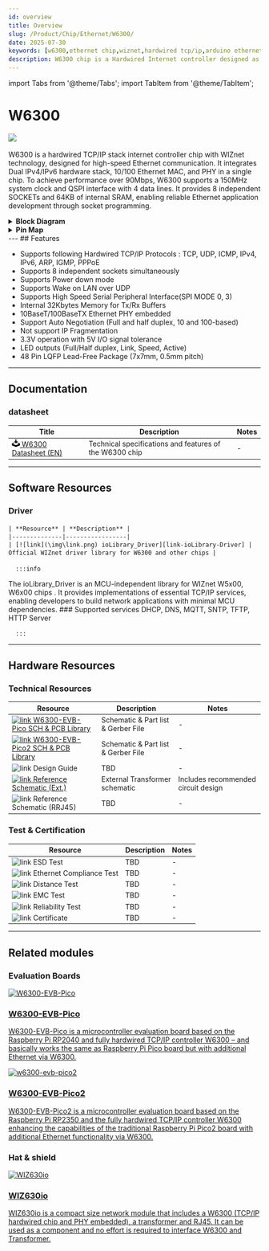 ```yaml
---
id: overview
title: Overview
slug: /Product/Chip/Ethernet/W6300/
date: 2025-07-30
keywords: [w6300,ethernet chip,wiznet,hardwired tcp/ip,arduino ethernet,pico ethernet]
description: W6300 chip is a Hardwired Internet controller designed as a full hardwired TCP/IP stack with WIZnet technology
---
```

import Tabs from '@theme/Tabs';
import TabItem from '@theme/TabItem';

# W6300
<div className="main_intro"> 
  <div className="main_intro_image">
    <img src="/img/products/w6300/overview/w6300_chip.png" width="550" />
  </div>
  <div className="w6300-text">
    <p>
W6300 is a hardwired TCP/IP stack internet controller chip with WIZnet technology, designed for high-speed Ethernet communication. It integrates Dual IPv4/IPv6 hardware stack, 10/100 Ethernet MAC, and PHY in a single chip. To achieve performance over 90Mbps, W6300 supports a 150MHz system clock and QSPI interface with 4 data lines. It provides 8 independent SOCKETs and 64KB of internal SRAM, enabling reliable Ethernet application development through socket programming.
    </p>
  </div>
</div>

<details>
<summary><b>Block Diagram</b></summary> 
<img src="/img/products/w6300/overview/W6300_block_diagram_250228.png" alt="W6300_Block_Diagram" width="500"/>

</details>

<details>
<summary><b>Pin Map</b></summary> 
TBD
</details>
---
## Features

  - Supports following Hardwired TCP/IP Protocols : TCP, UDP, ICMP, IPv4, IPv6, ARP, IGMP, PPPoE
  - Supports 8 independent sockets simultaneously
  - Supports Power down mode
  - Supports Wake on LAN over UDP
  - Supports High Speed Serial Peripheral Interface(SPI MODE 0, 3)
  - Internal 32Kbytes Memory for Tx/Rx Buffers
  - 10BaseT/100BaseTX Ethernet PHY embedded
  - Support Auto Negotiation (Full and half duplex, 10 and 100-based)
  - Not support IP Fragmentation
  - 3.3V operation with 5V I/O signal tolerance
  - LED outputs (Full/Half duplex, Link, Speed, Active)
  - 48 Pin LQFP Lead-Free Package (7x7mm, 0.5mm pitch)

-----

## Documentation


### datasheet 

| **Title** | **Description** | **Notes** |
| --------- | --------------- | --------- |
| [![link](/img/products/w5500/w5500_evb/icons/download.png) W6300 Datasheet (EN)](/img/products/w6300/W6300%20DS_V100E.pdf) <br />  | Technical specifications and features of the W6300 chip | - |


---
## Software Resources

<Tabs groupId="software"  queryString>
  <TabItem value="driver" label="Driver" default >
  
### Driver

    | **Resource** | **Description** |
    |--------------|-----------------|
    | [![link](\img\link.png) ioLibrary_Driver][link-ioLibrary-Driver] | Official WIZnet driver library for W6300 and other chips |

      :::info

The ioLibrary_Driver is an MCU-independent library for WIZnet W5x00, W6x00 chips .
It provides implementations of essential TCP/IP services, enabling developers to build network applications with minimal MCU dependencies.
      ### Supported services
DHCP, DNS, MQTT, SNTP, TFTP, HTTP Server

      :::
  
  
  </TabItem>


</Tabs>

---
## Hardware Resources

### Technical Resources

| **Resource**           | **Description**                | **Notes**                           |
|------------------------|--------------------------------|-------------------------------------|
| [![link](/img/link.png) W6300-EVB-Pico SCH & PCB Library](https://github.com/Wiznet/Hardware-Files-of-WIZnet/tree/master/02_iEthernet/W6300/W6300-EVB-Pico_V100)      | Schematic & Part list & Gerber File | - |
| [![link](/img/link.png) W6300-EVB-Pico2 SCH & PCB Library](https://github.com/Wiznet/Hardware-Files-of-WIZnet/tree/master/02_iEthernet/W6300/W6300-EVB-Pico2_V100)      | Schematic & Part list & Gerber File | - |
| ![link](/img/link.png) Design Guide        | TBD | - |
| [![link](/img/link.png) Reference Schematic (Ext.)](./Ref.-Schematic.md)  | External Transformer schematic        | Includes recommended circuit design |
| ![link](/img/link.png) Reference Schematic (RRJ45) | TBD        | - |

### Test & Certification

| **Resource**                | **Description**                        | **Notes**                      |
|-----------------------------|----------------------------------------|-------------------------------|
| ![link](/img/link.png) ESD Test                 | TBD | - |
| ![link](/img/link.png) Ethernet Compliance Test | TBD | - |
| ![link](/img/link.png) Distance Test            | TBD | - |
| ![link](/img/link.png) EMC Test                 | TBD | - |
| ![link](/img/link.png) Reliability Test         | TBD | - |
| ![link](/img/link.png) Certificate              | TBD | - | 
---
## Related modules

<Tabs groupId="module" queryString>

  <TabItem value="evb" label="Evaluation Boards" default >

### Evaluation Boards
  <div className="link-card">
  <a
    href="https://docs.wiznet.io/Product/Chip/Ethernet/W6300/w6300-evb-pico"
    target="_blank"
    rel="noopener noreferrer"
    className="link-card-content"
  >
    <img src="/img/products/w6300-evb-pico/w6300-evb-pico-docs.png" alt="W6300-EVB-Pico" />
    <div>
      <h3>W6300-EVB-Pico</h3>
      <p>
        W6300-EVB-Pico is a microcontroller evaluation board based on the Raspberry Pi RP2040 and fully hardwired TCP/IP controller W6300 – and basically works the same as Raspberry Pi Pico board but with additional Ethernet via W6300.
      </p>
    </div>
  </a>
  </div>  

  <div className="link-card">
  <a
    href="https://docs.wiznet.io/Product/Chip/Ethernet/W6300/W6300-EVB-Pico2"
    target="_blank"
    rel="noopener noreferrer"
    className="link-card-content"
  >
    <img src="/img/products/w6300-evb-pico2/w6300-evb-pico2-docs.png" alt="w6300-evb-pico2" />
    <div>
      <h3>W6300-EVB-Pico2</h3>
      <p>
        W6300-EVB-Pico2 is a microcontroller evaluation board based on the Raspberry Pi RP2350 and the fully hardwired TCP/IP controller W6300 enhancing the capabilities of the traditional Raspberry Pi Pico2 board with additional Ethernet functionality via W6300.
      </p>
    </div>
  </a>
  </div>

  </TabItem>

 <TabItem value="hat" label="Hat & shield" >

### Hat & shield

  <div className="link-card">
  <a
    href="/Product/ioModule/wiz630io"
    target="_blank"
    rel="noopener noreferrer"
    className="link-card-content"
  >
    <img src="/img/products/wiz630io/WIZ630io_Front_side_view.png" alt="WIZ630io" />
    <div>
      <h3>WIZ630io</h3>
      <p>
       WIZ630io is a compact size network module that includes a W6300 (TCP/IP hardwired chip and PHY embedded), a transformer and RJ45. It can be used as a component and no effort is required to interface W6300 and Transformer. 
      </p>
    </div>
  </a>
  </div>


  </TabItem>
</Tabs>

<!-- Chip current overview -->
[link-rp2040]: https://www.raspberrypi.org/products/rp2040/
[link-rp2350]: https://www.raspberrypi.com/products/rp2350/
[link-w5100s]: https://docs.wiznet.io/Product/Chip/Ethernet/W5100S/overview
[link-w5500]: https://docs.wiznet.io/Product/Chip/Ethernet/W5500/overview
[link-w6100]: https://docs.wiznet.io/Product/Chip/Ethernet/W6100/overview
[link-w6300]: https://docs.wiznet.io/Product/Chip/Ethernet/W6300/overview
[link-wiznet_ethernet_chips]: https://docs.wiznet.io/Product/iEthernet#product-family

<!-- Datasheet -->
[link-W5500-Datasheet]: https://docs.wiznet.io/Product/Chip/Ethernet/W5500/datasheet
[link-W5300-Datasheet]: https://docs.wiznet.io/img/products/w5300/W5300_DS_V134E.pdf
[link-W6300-Datasheet]: https://docs.wiznet.io/img/products/w6300/W6300%20DS_V100E.pdf
[link-W55RP20-Datasheet]: https://docs.wiznet.io/img/products/w55rp20/W55RP20_ds_v100e.pdf
[link-RP2040-Datasheet]: https://www.raspberrypi.com/documentation/microcontrollers/silicon.html#documentation
[link-W5100-Datasheet]: https://docs.wiznet.io/img/products/w5100/W5100_DS_V128E.pdf
[link-W5100S-Datasheet]: https://docs.wiznet.io/img/products/w5100s/w5100s-ds-v128e.pdf
[link-W7500x-Datasheet]: https://docs.wiznet.io/img/products/w7500/w7500x_ds_v110.pdf
[link-W7500x-Datasheet-Ref]: https://docs.wiznet.io/img/products/w7500/w7500x_rm_v112_20181017_.pdf
[link-W7500P-PHY-Datasheet]: http://www.bdtic.com/DataSheet/ICplus/IP101G_DS_R01_20121224.pdf

<!-- Technical Documents -->
[link-W5200-to-W5500-Migration-Sheet]: https://docs.wiznet.io/Product/Chip/Ethernet/W5500/migration-from-w5200
[link-W5300-W5100-Comparison-Sheet]: https://docs.wiznet.io/img/products/w5300/Comparison_Sheet_between_W5100_and_W5300_V1.1_kor.pdf
[link-W5100S-vs-W5100-Comparison-Sheet]: https://docs.wiznet.io/img/products/w5100s/application/w5100svsw5100_cs_v110e.pdf
[link-W5100-errata]: https://docs.wiznet.io/img/products/w5100/3150Aplus_5100_ES_V260E.pdf
[link-W5100S-errata]: https://docs.wiznet.io/img/products/w5100s/w5100s-errata-en-v100.pdf
[link-W7500P-errata]: https://docs.wiznet.io/img/products/w7500/w7500x_erratasheet_v120e.pdf
[link-W7500x-phy-access]: https://docs.wiznet.io/img/products/w7500p/ref_sch/how_to_access_phy_application_note_v100.pdf
[link-W7500x-NLB]: https://docs.wiznet.io/img/products/w7500/w7500_arp_problem_in_the_nlb.pdf

<!-- Library -->
[link-ioLibrary-Driver]: https://github.com/Wiznet/ioLibrary_Driver
[link-w55mh32-Driver]: https://gitee.com/wiznet-hk/W55MH32_reference_code/tree/master/Libraries/W55MH32Lib
[link-w55rp20-Driver-c/c++]: https://github.com/WIZnet-ioNIC/WIZnet-PICO-C
[link-w55rp20-Driver-micropython]: https://github.com/WIZnet-ioNIC/WIZnet-ioNIC-micropython
[link-w55rp20-Driver-arduino]: https://github.com/WIZnet-ioNIC/WIZnet-ioNIC-arduino-library
[link-w55rp20-Driver-circuitpython]: https://github.com/WIZnet-ioNIC/WIZnet-ioNIC-Circuitpython

<!-- Library examples -->
[link-example-aac]: https://github.com/Wiznet/ioLibrary_Driver/tree/master/Internet/AAC
[link-example-dhcp]: https://github.com/Wiznet/ioLibrary_Driver/tree/master/Internet/DHCP
[link-example-dhcp6]: https://github.com/Wiznet/ioLibrary_Driver/tree/master/Internet/DHCP6
[link-example-dns]: https://github.com/Wiznet/ioLibrary_Driver/tree/master/Internet/DNS
[link-example-mqtt]: https://github.com/Wiznet/ioLibrary_Driver/tree/master/Internet/MQTT
[link-example-snmp]: https://github.com/Wiznet/ioLibrary_Driver/tree/master/Internet/SNMP
[link-example-sntp]: https://github.com/Wiznet/ioLibrary_Driver/tree/master/Internet/SNTP
[link-example-tftp]: https://github.com/Wiznet/ioLibrary_Driver/tree/master/Internet/TFTP
[link-example-httpserver]: https://github.com/Wiznet/ioLibrary_Driver/tree/master/Internet/httpServer
[link-w55mh32-keil]: https://docs.wiznet.io/Product/Chip/MCU/W55MH32/install_keil
[link-w55mh32-examples]: https://docs.wiznet.io/Product/Chip/MCU/W55MH32/W55MH32_examples

<!-- Application Notes  -->
[download-W5300-Application-Note]: https://docs.wiznet.io/img/products/w5300/W5300_app_note.zip
[download-W5100-Application-Note]: https://docs.wiznet.io/img/products/w5100/W5100_Application_Note.zip
[link-W5100S-AppNote-ipraw]: https://docs.wiznet.io/img/products/w5100s/w5100s_an_ipraw_v100e.pdf
[link-W5100S-AppNote-pppoe]: https://docs.wiznet.io/img/products/w5100s/application/w5100s_an_pppoe_v100e.pdf
[link-W5100S-AppNote-slc]: https://docs.wiznet.io/img/products/w5100s/application/w5100s_an_slc_v100e.pdf
[link-W5100S-AppNote-interrupt]: https://docs.wiznet.io/img/products/w5100s/application/w5100s_an_interrupt_v100e.pdf

<!-- Hardware Resources -->
[download-W5300-Ref-Schematic]: https://docs.wiznet.io/img/products/w5300/W5300_ref_schematics(2010_2_12).zip
[link-w6100-ref-sch]: https://github.com/Wiznet/Hardware-Files-of-WIZnet/tree/master/02_iEthernet/W6100/Reference%20Schematic
[link-w6300-ref-sch]: https://github.com/Wiznet/Hardware-Files-of-WIZnet/tree/master/02_iEthernet/W6300/W6300-EVB-Pico_V100
[link-w55rp20-ref-sch]: https://github.com/Wiznet/Hardware-Files-of-WIZnet/tree/master/09_ioNIC
[link-w55rp20-dimension]: https://docs.wiznet.io/img/products/w55rp20-evb-pico/w55rp20-evb-pico-dimension.png
[download-W5100-Ref-Sch]: https://docs.wiznet.io/img/products/w5100/w5100_hardware.zip
[link-W5100S-Ref-Sch]: https://github.com/Wiznet/Hardware-Files-of-WIZnet/blob/master/02_iEthernet/W5100S/Reference%20Schematic/W5100S_Ref_Schematic_V120_use_trans.pdf
[link-W5100S-Ref-Ext]: https://github.com/Wiznet/Hardware-Files-of-WIZnet/blob/master/02_iEthernet/W5100S/Reference%20Schematic/W5100S_ext_Ref_Schematic_V100.pdf
[link-W5100S-Ref-Int]: https://github.com/Wiznet/Hardware-Files-of-WIZnet/blob/master/02_iEthernet/W5100S/Reference%20Schematic/W5100S_int_Ref_Schematic_V100.pdf
[link-W5100S-crystal]: https://docs.wiznet.io/img/products/w5100s/w5100s_crystal_selection_guide_v100e.pdf
[link-W5100S-reflow]: https://docs.wiznet.io/img/design_guide/reflow_profile/ir_reflow_profile.pdf
[link-W7500P-Ref-Sch]: https://github.com/Wiznet/Hardware-Files-of-WIZnet/blob/master/01_iMCU/W7500P/Reference%20Schematic/W7500P_Ref_Schematic_V130.pdf

<!-- Test & Certification -->
[download-W5100-Qual]: https://docs.wiznet.io/img/products/w5100/W5100_qual_report.zip

<!-- Related Boards -->
[link-W55MH32L-EVB]: https://docs.wiznet.io/Product/Chip/MCU/W55MH32/W55MH32L-evb
[link-W55MH32Q-EVB]: https://docs.wiznet.io/Product/Chip/MCU/W55MH32/W55MH32Q-evb
[link-w5500-ethernet-shield]: https://docs.wiznet.io/Product/Open-Source-Hardware/w5500_ethernet_shield_kor
[link-W5100S-Ethernet_Shield]: https://wiznetshop.io/product/detail.html?product_no=818&cate_no=57&display_group=1
[link-w55rp20-evb-pico]: https://docs.wiznet.io/Product/Chip/MCU/W55RP20/w55rp20-evb-pico
[link-raspberry_pi_pico]: https://www.raspberrypi.com/products/raspberry-pi-pico/
[link-wiznet_ethernet_hat]: https://docs.wiznet.io/Product/Open-Source-Hardware/wiznet_ethernet_hat
[link-w5100s-evb-pico]: https://docs.wiznet.io/Product/Chip/Ethernet/W5100S/w5100s-evb-pico
[link-w5500-evb-pico]: https://docs.wiznet.io/Product/Chip/Ethernet/W5500/w5500-evb-pico
[link-w5500-evb-pico-poe]: https://docs.wiznet.io/Product/Chip/Ethernet/W5500/W5500-EVB-Pico-PoE
[link-w6100-evb-pico]: https://docs.wiznet.io/Product/Chip/Ethernet/W6100/w6100-evb-pico
[link-w6300-evb-pico]: https://docs.wiznet.io/Product/Chip/Ethernet/W6300/w6300-evb-pico
[link-w5500-evb-pico2]: https://docs.wiznet.io/Product/Chip/Ethernet/W5500/w5500-evb-pico2
[link-w5100s-evb-pico2]: https://docs.wiznet.io/Product/Chip/Ethernet/W5100S/w5100s-evb-pico2
[link-w5500-io]: https://docs.wiznet.io/Product/ioModule/W5500-io
[link-wiz550-io]: https://docs.wiznet.io/Product/ioModule/wiz550io
[link-wiz610-io]: https://docs.wiznet.io/Product/ioModule/wiz610io
[link-wiz610-mj]: https://docs.wiznet.io/Product/ioModule/wiz610mj
[link-wiz630-io]: https://docs.wiznet.io/Product/ioModule/wiz630io
[link-wiz810s-io]: https://docs.wiznet.io/Product/ioModule/wiz810sio
[link-wiz810s-mj]: https://docs.wiznet.io/Product/ioModule/wiz810smj
[link-wiz810-mj]: https://docs.wiznet.io/Product/ioModule/wiz810mj
[link-wiz811-mj]: https://docs.wiznet.io/Product/ioModule/wiz811mj
[link-wiz830-mj]: https://docs.wiznet.io/Product/ioModule/wiz830mj
[link-wiz850-io]: https://docs.wiznet.io/Product/ioModule/wiz850io
[link-wizarduino-m0-eth]: https://docs.wiznet.io/Product/Open-Source-Hardware/wizarduino_m0_eth_eng
[link-wiz750sr]: https://docs.wiznet.io/Product/S2E-Module/WIZ750SR
[link-wiz750sr-100]: https://docs.wiznet.io/Product/S2E-Module/WIZ750SR-1xx-Series/WIZ750SR-100
[link-wiz750sr-105]: https://docs.wiznet.io/Product/S2E-Module/WIZ750SR-1xx-Series/WIZ750SR-105
[link-wiz750sr-110]: https://docs.wiznet.io/Product/S2E-Module/WIZ750SR-1xx-Series/WIZ750SR-110
[link-wiz750sr-120]: https://docs.wiznet.io/Product/S2E-Module/WIZ752SR-12x-Series/WIZ752SR-120
[link-wiz750sr-125]: https://docs.wiznet.io/Product/S2E-Module/WIZ752SR-12x-Series/WIZ752SR-125
[link-wiz500sr-rp]: https://docs.wiznet.io/Product/S2E-Module/WIZ5xxSR-RP-Series/WIZ500SR-RP/overview
[link-wiz505sr-rp]: https://docs.wiznet.io/Product/S2E-Module/WIZ5xxSR-RP-Series/WIZ505SR-RP/overview
[link-wiz510sr-rp]: https://docs.wiznet.io/Product/S2E-Module/WIZ5xxSR-RP-Series/WIZ510SR-RP/overview
[link-wiz500sr-evb]: https://docs.wiznet.io/Product/S2E-Module/WIZ5xxSR-RP-Series/wiz500sr-rp-evb
[link-wiz505sr-rp-evb]: https://docs.wiznet.io/Product/S2E-Module/WIZ5xxSR-RP-Series/wiz505sr-rp-evb
[link-wiz550sr]: https://docs.wiznet.io/Product/S2E-Module/WIZ550SR
[link-w5500s2e-s1]: https://docs.wiznet.io/Product/S2E-Module/W5500S2E-S1
[link-w5500s2e-z1]: https://docs.wiznet.io/Product/S2E-Module/W5500S2E-Z1
[link-w7500s2e-r1]: https://docs.wiznet.io/Product/S2E-Module/W7500S2E-R1
[link-w232n]: https://docs.wiznet.io/Product/S2E-Module/Industrial/W232N-datasheet-en
[link-wizwiki-7500p]: https://docs.wiznet.io/Product/Mbed-WIZwiki-Platform/wizwiki-w7500p